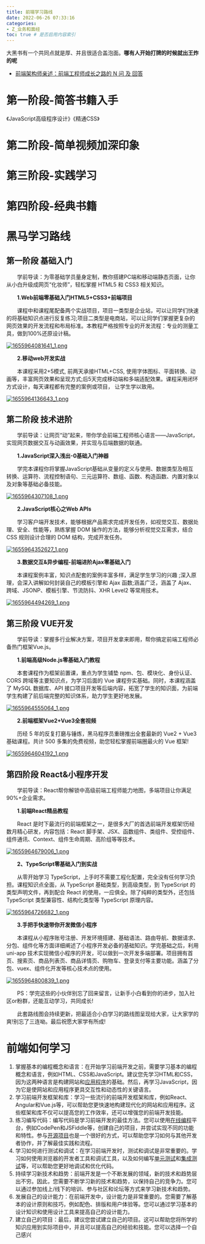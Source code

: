 ```yaml
---
title: 前端学习路线
date: 2022-06-26 07:33:16
categories:
- Z_业务和面经
toc: true # 是否启用内容索引
---
```


大黑书有一个共同点就是厚、并且很适合盖泡面。**哪有人开始打牌的时候就出王炸的呢**

- [前端架构师亲述：前端工程师成长之路的 N 问 及 回答](https://github.com/biaochenxuying/blog/issues/33)

# 第一阶段-简答书籍入手

《JavaScript高级程序设计》《精通CSS》

# 第二阶段-简单视频加深印象

# 第三阶段-实践学习

# 第四阶段-经典书籍

# 黑马学习路线

## **第一阶段 基础入门**

　　学前导读：为零基础学员量身定制，教你搭建PC端和移动端静态页面，让你从小白升级成网页“化妆师”，轻松掌握 HTML5 和 CSS3 相关知识。

　　**1.Web前端零基础入门HTML5+CSS3+前端项目**

　　课程中和课程尾配备两个实战项目，项目一类型是企业站，可以让同学们快速的将基础知识点进行反复练习;项目二类型是电商站，可以让同学们掌握更复杂的网页效果的开发流程和布局标准。本教程严格按照专业的开发流程：专业的测量工具，做到100%还原设计稿。

[![1655964081641_1.png](http://www.itheima.com/images/newslistPIC/1655964081640_1.png)](https://www.bilibili.com/video/BV1Kg411T7t9)

　　**2.移动web开发实战**

　　本课程采用2+5模式, 前两天承接HTML+CSS, 使用字体图标、平面转换、动画等，丰富网页效果和呈现方式;后5天完成移动端和多端适配效果。课程采用闭环方式设计，每天课程都有完整的案例或项目， 让学生学以致用。

[![1655964136643_1.png](http://www.itheima.com/images/newslistPIC/1655964136643_1.png)](https://www.bilibili.com/video/BV1xq4y1q7jZ)

## 第二阶段 技术进阶

　　学前导读：让网页“动”起来，带你学会前端工程师核心语言——JavaScript，实现网页数据交互与动画效果，并实现与后端数据的联通。

　　**1.JavaScript深入浅出-0基础入门神器**

　　学完本课程你将掌握JavaScript基础从变量的定义与使用、数据类型及相互转换、运算符、流程控制语句、三元运算符、数组、函数、构造函数、内置对象以及对象等基础必备技能。

[![1655964307108_1.png](http://www.itheima.com/images/newslistPIC/1655964307107_1.png)](https://www.bilibili.com/video/BV1ux411d75J)

　　**2.JavaScript核心之Web APIs**

　　学习客户端开发技术，能够根据产品需求完成开发任务，如视觉交互、数据处理、安全、性能等，熟练掌握 DOM 操作的方法，能够分析视觉交互需求，结合 CSS 规则设计合理的 DOM 结构，完成开发任务。

[![1655964352627_1.png](http://www.itheima.com/images/newslistPIC/1655964352627_1.png)](https://www.bilibili.com/video/BV1k4411w7sV)

　　**3.数据交互&异步编程-前端进阶Ajax零基础入门**

　　本课程案例丰富，知识点配套的案例丰富多样，满足学生学习的兴趣 ;深入原理，会深入讲解如何封装自己的模板引擎和 Ajax 函数;涵盖广泛，涵盖了 Ajax、跨域、JSONP、模板引擎、节流防抖、XHR Level2 等常用技术。

[![1655964494269_1.png](http://www.itheima.com/images/newslistPIC/1655964494269_1.png)](https://www.bilibili.com/video/BV1zs411h74a)

## 第三阶段 VUE开发

　　学前导读：掌握多行业解决方案，项目开发拿来即用，帮你搞定前端工程师必备热门框架Vue.js。

　　**1.前端高级Node.js零基础入门教程**

　　本套课程作为框架前置课，重点为学生铺垫 npm、包、模块化、身份认证、CORS 跨域等主要知识点，为学习后面的 Vue 课程夯实基础。同时，本课程涵盖了 MySQL 数据库、API 接口项目开发等后端内容，拓宽了学生的知识面，为前端学生构建了前后端完整的知识体系，助力学生更好地发展。

[![1655964555064_1.png](http://www.itheima.com/images/newslistPIC/1655964555064_1.png)](https://www.bilibili.com/video/BV1a34y167AZ)

　　**2.前端框架Vue2+Vue3全套视频**

　　历经 5 年的反复打磨与锤炼，黑马程序员重磅推出全套最新的 Vue2 + Vue3 基础课程。共计 500 多集的免费视频，助您轻松掌握前端圈最火的 Vue 框架!

[![1655964604192_1.png](http://www.itheima.com/images/newslistPIC/1655964604191_1.png)](https://www.bilibili.com/video/BV1zq4y1p7ga)

## 第四阶段 React&小程序开发

　　学前导读：React帮你解锁中高级前端工程师能力地图，多端项目让你满足90%+企业需求。

　　**1.前端React精品教程**

　　React 是时下最流行的前端框架之一，是很多大厂的首选前端开发框架!历经数月精心研发，内容包括：React 脚手架、JSX、函数组件、类组件、受控组件、组件通讯、Context、组件生命周期、高阶组等等技术。

[![1655964679006_1.png](http://www.itheima.com/images/newslistPIC/1655964679006_1.png)](https://www.bilibili.com/video/BV1gh411U7JD)

　　**2、TypeScript零基础入门到实战**

　　从零开始学习 TypeScript，上手时不需要工程化配置，完全没有任何学习负担。课程知识点全面，从 TypeScript 基础类型，到高级类型，到 TypeScript 的类型声明文件，再到配合 React 的使用，一应俱全。除了纯粹的类型外，还包括 TypeScript 类型兼容性、结构化类型等 TypeScript 原理内容。

[![1655964726682_1.png](http://www.itheima.com/images/newslistPIC/1655964726682_1.png)](https://www.bilibili.com/video/BV14Z4y1u7pi)

　　**3.手把手快速带你开发微信小程序**

　　本课程从小程序账号注册、开发环境搭建、基础语法、路由导航、数据请求、分包、组件化等方面详细阐述了小程序开发必备的基础知识。学完基础之后，利用 uni-app 技术实现微信小程序的开发，可以做到一次开发多端部署。项目拥有首页、搜索页、商品列表页、商品详情页、购物车、登录支付等主要功能。涵盖了分包、vuex、组件化开发等核心技术点的使用。

[![1655964800839_1.png](http://www.itheima.com/images/newslistPIC/1655964800839_1.png)](https://www.bilibili.com/video/BV1834y1676P)

　　PS：学完这些的小伙伴别忘了回来留言，让新手小白看到你的进步，加入社区or粉群，还能互动学习，共同成长!

　　此套路线图会持续更新，把最适合小白学习的路线图呈现给大家，让大家学的爽!别忘了三连呦。最后祝愿大家学有所成!

# 前端如何学习

1. 掌握基本的编程概念和语言：在开始学习前端开发之前，需要学习基本的编程概念和语言，例如HTML、CSS和JavaScript。建议您先学习HTML和CSS，因为这两种语言是构建网站和[应用程序](https://www.zhihu.com/search?q=应用程序&search_source=Entity&hybrid_search_source=Entity&hybrid_search_extra={"sourceType"%3A"answer"%2C"sourceId"%3A2920204100})的基础。然后，再学习JavaScript，因为它是使网站和应用程序更具交互性和动态性的关键语言。
2. 学习前端开发框架和库：学习一些流行的前端开发框架和库，例如React、Angular和Vue.js等，可以帮助您更快速地构建现代化的网站和应用程序。这些框架和库不仅可以提高您的工作效率，还可以增强您的前端开发技能。
3. 练习编写代码：编写代码是学习前端开发的最佳方法。您可以使用[在线编程](https://www.zhihu.com/search?q=在线编程&search_source=Entity&hybrid_search_source=Entity&hybrid_search_extra={"sourceType"%3A"answer"%2C"sourceId"%3A2920204100})平台，例如CodePen和JSFiddle等，创建自己的项目，并尝试实现不同的功能和特性。参与[开源项目](https://www.zhihu.com/search?q=开源项目&search_source=Entity&hybrid_search_source=Entity&hybrid_search_extra={"sourceType"%3A"answer"%2C"sourceId"%3A2920204100})也是一个很好的方式，可以帮助您学习如何与其他开发者协作，并了解最佳实践和流程。
4. 学习如何进行测试和调试：在学习前端开发时，测试和调试是非常重要的。学习如何使用浏览器的开发者工具和调试工具，以及如何编写[单元测试](https://www.zhihu.com/search?q=单元测试&search_source=Entity&hybrid_search_source=Entity&hybrid_search_extra={"sourceType"%3A"answer"%2C"sourceId"%3A2920204100})和[集成测试](https://www.zhihu.com/search?q=集成测试&search_source=Entity&hybrid_search_source=Entity&hybrid_search_extra={"sourceType"%3A"answer"%2C"sourceId"%3A2920204100})等，可以帮助您更好地调试和优化代码。
5. 持续学习新技术和趋势：前端开发是一个不断发展的领域，新的技术和趋势层出不穷。因此，您需要不断学习新的技术和趋势，以保持自己的竞争力。您可以通过参加线上/线下的培训、参与社区和论坛等方式来学习新技术和趋势。
6. 发展自己的设计能力：在前端开发中，设计能力是非常重要的。您需要了解基本的设计原则和技巧，例如配色、排版和用户体验等。您可以通过学习基本的设计知识和使用设计工具来提高自己的设计能力。
7. 建立自己的项目：最后，建议您尝试建立自己的项目。这可以帮助您将所学的知识应用到实际项目中，并且可以提高自己的经验和技能。您可以选择一个自己感兴

